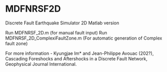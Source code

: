 # MDFNRSF2D
Discrete Fault Earthquake Simulator 2D Matlab version 

Run MDFNRSF_2D.m (for manual fault input)
Run MDFNRSF_2D_ComplexiFaultZone.m (For automatic generation of Complex fault zone)

For more information - 
Kyungjae Im* and Jean-Philippe Avouac (202?), Cascading Foreshocks and Aftershocks in a Discrete Fault Network, Geophysical Journal International.
